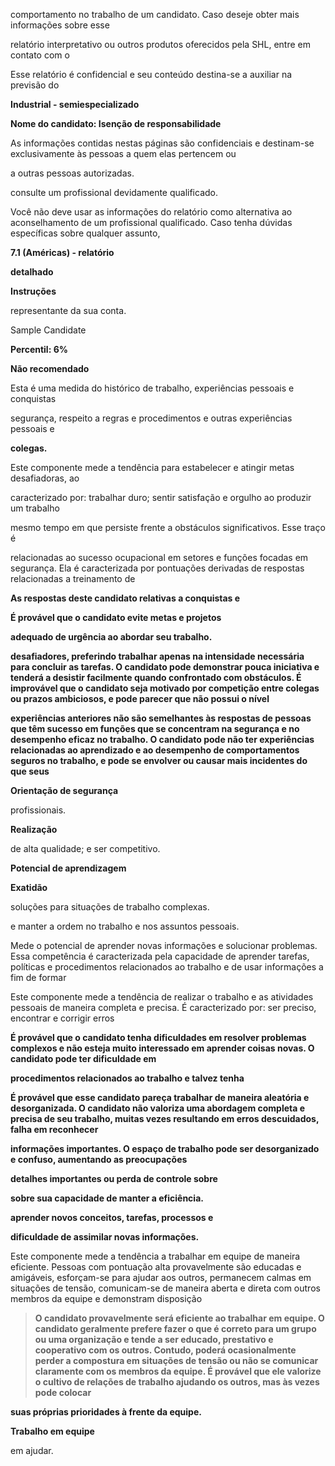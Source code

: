 comportamento no trabalho de um candidato. Caso deseje obter mais informações sobre esse

relatório interpretativo ou outros produtos oferecidos pela SHL, entre em contato com o

Esse relatório é confidencial e seu conteúdo destina-se a auxiliar na previsão do

**Industrial - semiespecializado**

**Nome do candidato: Isenção de responsabilidade**

As informações contidas nestas páginas são confidenciais e destinam-se exclusivamente às pessoas a quem elas pertencem ou

a outras pessoas autorizadas.

consulte um profissional devidamente qualificado.

Você não deve usar as informações do relatório como alternativa ao aconselhamento de um profissional qualificado. Caso tenha dúvidas específicas sobre qualquer assunto,

**7.1 (Américas) - relatório**

**detalhado**

**Instruções**

representante da sua conta.

Sample Candidate

**Percentil: 6%**

**Não recomendado**

Esta é uma medida do histórico de trabalho, experiências pessoais e conquistas

segurança, respeito a regras e procedimentos e outras experiências pessoais e

**colegas.**

Este componente mede a tendência para estabelecer e atingir metas desafiadoras, ao

caracterizado por: trabalhar duro; sentir satisfação e orgulho ao produzir um trabalho

mesmo tempo em que persiste frente a obstáculos significativos. Esse traço é

relacionadas ao sucesso ocupacional em setores e funções focadas em segurança. Ela é caracterizada por pontuações derivadas de respostas relacionadas a treinamento de

**As respostas deste candidato relativas a conquistas e**

**É provável que o candidato evite metas e projetos**

**adequado de urgência ao abordar seu trabalho.**

**desafiadores, preferindo trabalhar apenas na intensidade necessária para concluir as tarefas. O candidato pode demonstrar pouca iniciativa e tenderá a desistir facilmente quando confrontado com obstáculos. É improvável que o candidato seja motivado por competição entre colegas ou prazos ambiciosos, e pode parecer que não possui o nível**

**experiências anteriores não são semelhantes às respostas de pessoas que têm sucesso em funções que se concentram na segurança e no desempenho eficaz no trabalho. O candidato pode não ter experiências relacionadas ao aprendizado e ao desempenho de comportamentos seguros no trabalho, e pode se envolver ou causar mais incidentes do que seus**

**Orientação de segurança**

profissionais.

**Realização**

de alta qualidade; e ser competitivo.

**Potencial de aprendizagem**

**Exatidão**

soluções para situações de trabalho complexas.

e manter a ordem no trabalho e nos assuntos pessoais.

Mede o potencial de aprender novas informações e solucionar problemas. Essa competência é caracterizada pela capacidade de aprender tarefas, políticas e procedimentos relacionados ao trabalho e de usar informações a fim de formar

Este componente mede a tendência de realizar o trabalho e as atividades pessoais de maneira completa e precisa. É caracterizado por: ser preciso, encontrar e corrigir erros

**É provável que o candidato tenha dificuldades em resolver problemas complexos e não esteja muito interessado em aprender coisas novas. O candidato pode ter dificuldade em**

**procedimentos relacionados ao trabalho e talvez tenha**

**É provável que esse candidato pareça trabalhar de maneira aleatória e desorganizada. O candidato não valoriza uma abordagem completa e precisa de seu trabalho, muitas vezes resultando em erros descuidados, falha em reconhecer**

**informações importantes. O espaço de trabalho pode ser desorganizado e confuso, aumentando as preocupações**

**detalhes importantes ou perda de controle sobre**

**sobre sua capacidade de manter a eficiência.**

**aprender novos conceitos, tarefas, processos e**

**dificuldade de assimilar novas informações.**

Este componente mede a tendência a trabalhar em equipe de maneira eficiente. Pessoas com pontuação alta provavelmente são educadas e amigáveis, esforçam-se para ajudar aos outros, permanecem calmas em situações de tensão, comunicam-se de maneira aberta e direta com outros membros da equipe e demonstram disposição

> **O candidato provavelmente será eficiente ao trabalhar em equipe. O candidato geralmente prefere fazer o que é correto para um grupo ou uma organização e tende a ser educado, prestativo e cooperativo com os outros. Contudo, poderá ocasionalmente perder a compostura em situações de tensão ou não se comunicar claramente com os membros da equipe. É provável que ele valorize o cultivo de relações de trabalho ajudando os outros, mas às vezes pode colocar**

**suas próprias prioridades à frente da equipe.**

**Trabalho em equipe**

em ajudar.